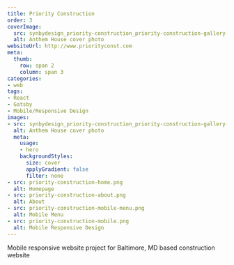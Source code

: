```yaml
---
title: Priority Construction
order: 3
coverImage:
  src: synbydesign_priority-construction_priority-construction-gallery-crop.png
  alt: Anthem House cover photo
websiteUrl: http://www.priorityconst.com
meta:
  thumb:
    row: span 2
    column: span 3
categories:
- web
tags:
- React
- Gatsby
- Mobile/Responsive Design
images:
- src: synbydesign_priority-construction_priority-construction-gallery-crop.png
  alt: Anthem House cover photo
  meta:
    usage:
    - hero
    backgroundStyles:
      size: cover
      applyGradient: false
      filter: none
- src: priority-construction-home.png
  alt: Homepage
- src: priority-construction-about.png
  alt: About
- src: priority-construction-mobile-menu.png
  alt: Mobile Menu
- src: priority-construction-mobile.png
  alt: Mobile Responsive Design
---
```


Mobile responsive website project for Baltimore, MD based construction website
